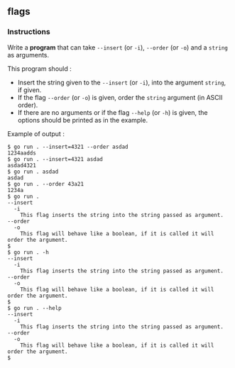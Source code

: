 ## flags

### Instructions

Write a **program** that can take `--insert` (or `-i`), `--order` (or `-o`) and a `string` as arguments.

This program should :

- Insert the string given to the `--insert` (or `-i`), into the argument `string`, if given.
- If the flag `--order` (or `-o`) is given, order the `string` argument (in ASCII order).
- If there are no arguments or if the flag `--help` (or `-h`) is given, the options should be printed as in the example.

Example of output :

```console
$ go run . --insert=4321 --order asdad
1234aadds
$ go run . --insert=4321 asdad
asdad4321
$ go run . asdad
asdad
$ go run . --order 43a21
1234a
$ go run .
--insert
  -i
    This flag inserts the string into the string passed as argument.
--order
  -o
    This flag will behave like a boolean, if it is called it will order the argument.
$
$ go run . -h
--insert
  -i
    This flag inserts the string into the string passed as argument.
--order
  -o
    This flag will behave like a boolean, if it is called it will order the argument.
$
$ go run . --help
--insert
  -i
    This flag inserts the string into the string passed as argument.
--order
  -o
    This flag will behave like a boolean, if it is called it will order the argument.
$
```
